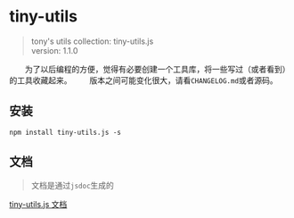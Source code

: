 # tiny-utils

> tony's utils collection: tiny-utils.js <br>
> version: 1.1.0

&emsp;&emsp;为了以后编程的方便，觉得有必要创建一个工具库，将一些写过（或者看到）的工具收藏起来。
&emsp;&emsp;版本之间可能变化很大，请看`CHANGELOG.md`或者源码。

## 安装
```
npm install tiny-utils.js -s
```

## 文档

> 文档是通过`jsdoc`生成的

[tiny-utils.js 文档](./docs)
